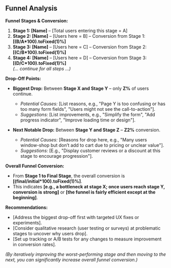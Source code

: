 <!--
## Description: Assists in analyzing a conversion or onboarding funnel by calculating conversion rates at each step and identifying where the biggest drop-offs occur and why.
## Usage Note: Use when you have data on how users move through a series of steps (e.g., visit -> sign-up -> activate -> purchase). Share the number of users at each step. The prompt will compute drop-off rates and ask questions to probe reasons behind them.
## Instructions: The AI will prompt you to list each stage in the funnel and how many users progress. Then it will highlight where conversion sharply falls and suggest possible causes and fixes for those stages. The output is a structured breakdown of the funnel with insights, which you can use to prioritize UX improvements or experiments.
## Attribution: Informed by funnel analysis techniques from growth marketing and UX optimization (e.g., AARRR metrics and CRO best practices).
-->

## Funnel Analysis

**Funnel Stages & Conversion:**  
1. **Stage 1: [Name]** – [Total users entering this stage = A]  
2. **Stage 2: [Name]** – [Users here = B] – Conversion from Stage 1: **[(B/A*100).toFixed(1)%]**  
3. **Stage 3: [Name]** – [Users here = C] – Conversion from Stage 2: **[(C/B*100).toFixed(1)%]**  
4. **Stage 4: [Name]** – [Users here = D] – Conversion from Stage 3: **[(D/C*100).toFixed(1)%]**  
*(... continue for all steps ...)*

**Drop-Off Points:**  
- **Biggest Drop:** Between **Stage X and Stage Y** – only **Z%** of users continue.  
  - *Potential Causes:* [List reasons, e.g., "Page Y is too confusing or has too many form fields", "Users might not see the call-to-action"].  
  - *Suggestions:* [List improvements, e.g., "Simplify the form", "Add progress indicator", "Improve loading time or design"].

- **Next Notable Drop:** Between **Stage Y and Stage Z** – **Z2%** conversion.  
  - *Potential Causes:* [Reasons for drop here, e.g., "Many users window-shop but don’t add to cart due to pricing or unclear value"].  
  - *Suggestions:* [E.g., "Display customer reviews or a discount at this stage to encourage progression"].

**Overall Funnel Conversion:**  
- From **Stage 1 to Final Stage**, the overall conversion is **[(final/initial*100).toFixed(1)%]**.  
- This indicates **[e.g., a bottleneck at stage X; once users reach stage Y, conversion is strong]** or **[the funnel is fairly efficient except at the beginning]**.

**Recommendations:**  
- [Address the biggest drop-off first with targeted UX fixes or experiments].  
- [Consider qualitative research (user testing or surveys) at problematic stages to uncover why users drop].  
- [Set up tracking or A/B tests for any changes to measure improvement in conversion rates].

*(By iteratively improving the worst-performing stage and then moving to the next, you can significantly increase overall funnel conversion.)*
